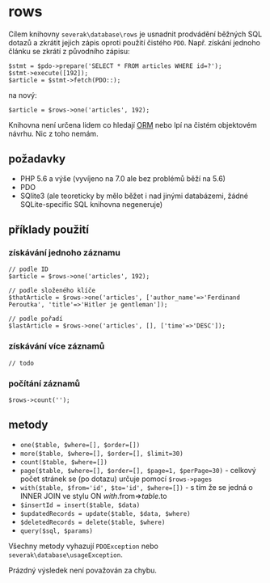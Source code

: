 # rows

Cílem knihovny `severak\database\rows` je usnadnit prodvádění běžných SQL dotazů a zkrátit jejich zápis oproti použití čistého `PDO`. Např. získání jednoho článku se zkrátí z původního zápisu:

```
$stmt = $pdo->prepare('SELECT * FROM articles WHERE id=?');
$stmt->execute([192]);
$article = $stmt->fetch(PDO::);
```

na nový:

```
$article = $rows->one('articles', 192);
```

Knihovna není určena lidem co hledají [ORM](https://en.wikipedia.org/wiki/Object-relational_mapping) nebo lpí na čistém objektovém návrhu. Nic z toho nemám.

## požadavky

- PHP 5.6 a výše (vyvíjeno na 7.0 ale bez problémů běží na 5.6)
- PDO
- SQlite3 (ale teoreticky by mělo běžet i nad jinými databázemi, žádné SQLite-specific SQL knihovna negeneruje)

## příklady použití

### získávání jednoho záznamu

```
// podle ID
$article = $rows->one('articles', 192);

// podle složeného klíče
$thatArticle = $rows->one('articles', ['author_name'=>'Ferdinand Peroutka', 'title'=>'Hitler je gentleman']);

// podle pořadí
$lastArticle = $rows->one('articles', [], ['time'=>'DESC']);
```

### získávání více záznamů

```
// todo
```

### počítání záznamů

```
$rows->count('');
```

## metody

- `one($table, $where=[], $order=[])`
- `more($table, $where=[], $order=[], $limit=30)`
- `count($table, $where=[])`
- `page($table, $where=[], $order=[], $page=1, $perPage=30)` - celkový počet stránek se (po dotazu) určuje pomocí `$rows->pages`
- `with($table, $from='id', $to='id', $where=[])` - s tím že se jedná o INNER JOIN ve stylu ON $with.$from=>$table.$to
- `$insertId = insert($table, $data)`
- `$updatedRecords = update($table, $data, $where)`
- `$deletedRecords = delete($table, $where)`
- `query($sql, $params)`

Všechny metody vyhazují `PDOException` nebo `severak\database\usageException`.

Prázdný výsledek není považován za chybu.